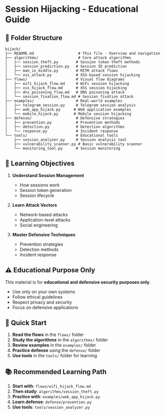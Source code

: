 # Session Hijacking - Educational Guide

## 📁 Folder Structure
```
hijack/
├── README.md                    # This file - Overview and navigation
├── algorithms/                  # Core attack algorithms
│   ├── session_theft.py        # Session token theft methods
│   ├── session_prediction.py   # Session ID prediction
│   ├── man_in_middle.py        # MITM attack flows
│   └── xss_attack.py           # XSS-based session hijacking
├── flows/                      # Visual flow diagrams
│   ├── wifi_hijack_flow.md     # WiFi session hijacking
│   ├── xss_hijack_flow.md      # XSS session hijacking
│   ├── dns_poisoning_flow.md   # DNS poisoning attack
│   └── session_fixation_flow.md # Session fixation attack
├── examples/                   # Real-world examples
│   ├── telegram_session.py     # Telegram session analysis
│   ├── web_app_hijack.py      # Web application examples
│   └── mobile_hijack.py       # Mobile session hijacking
├── defense/                    # Defensive strategies
│   ├── prevention.py           # Prevention methods
│   ├── detection.py            # Detection algorithms
│   └── response.py             # Incident response
└── tools/                      # Educational tools
    ├── session_analyzer.py     # Session analysis tool
    ├── vulnerability_scanner.py # Basic vulnerability scanner
    └── monitoring_tool.py      # Session monitoring
```

## 🎯 Learning Objectives

1. **Understand Session Management**
   - How sessions work
   - Session token generation
   - Session lifecycle

2. **Learn Attack Vectors**
   - Network-based attacks
   - Application-level attacks
   - Social engineering

3. **Master Defensive Techniques**
   - Prevention strategies
   - Detection methods
   - Incident response

## ⚠️ Educational Purpose Only

This material is for **educational and defensive security purposes only**.
- Use only on your own systems
- Follow ethical guidelines
- Respect privacy and security
- Focus on defensive applications

## 🚀 Quick Start

1. **Read the flows** in the `flows/` folder
2. **Study the algorithms** in the `algorithms/` folder
3. **Review examples** in the `examples/` folder
4. **Practice defense** using the `defense/` folder
5. **Use tools** in the `tools/` folder for learning

## 📚 Recommended Learning Path

1. **Start with**: `flows/wifi_hijack_flow.md`
2. **Then study**: `algorithms/session_theft.py`
3. **Practice with**: `examples/web_app_hijack.py`
4. **Learn defense**: `defense/prevention.py`
5. **Use tools**: `tools/session_analyzer.py` 